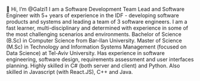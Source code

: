 👋 Hi, I’m @Galzi1
I am a Software Development Team Lead and Software Engineer with 5+ years of experience in the IDF - developing software products and systems and leading a team of 3 software engineers.
I am a fast learner, multi-disciplinary and determined with experience in some of the most challenging scenarios and environments.
Bachelor of Science (B.Sc) in Computer Science from Bar-Ilan University.
Master of Science (M.Sc) in Technology and Information Systems Management (focused on Data Science) at Tel-Aviv University.
Has experience in software engineering, software design, requirements assessment and user interfaces planning.
Highly skilled in C# (both server and client) and Python. Also skilled in Javascript (with React.JS), C++ and Java. 
